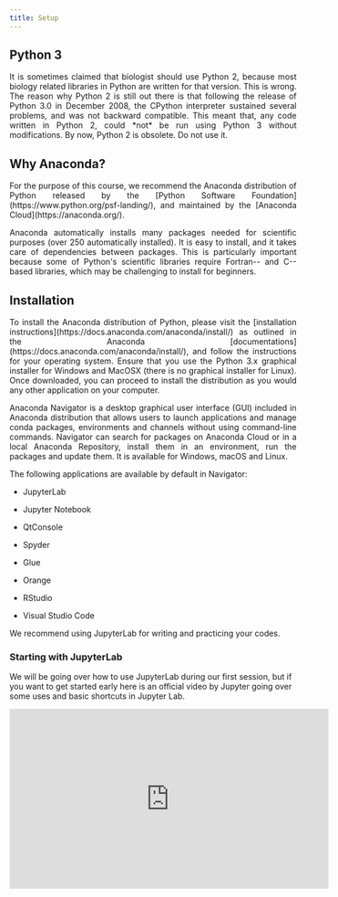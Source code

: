 ```yaml
---
title: Setup
---
```


## Python 3
<p style='text-align: justify;'>
It is sometimes claimed that biologist should use Python 2, because most biology related libraries in Python are written for that version. This is wrong. The reason why Python 2 is still out there is that following the release of Python 3.0 in December 2008, the CPython interpreter sustained several problems, and was not backward compatible. This meant that, any code written in Python 2, could *not* be run using Python 3 without modifications. By now, Python 2 is obsolete. Do not use it.
</p>

## Why Anaconda?
<p style='text-align: justify;'>
For the purpose of this course, we recommend the Anaconda distribution of Python released by the [Python Software Foundation](https://www.python.org/psf-landing/), and maintained by the [Anaconda Cloud](https://anaconda.org/).
</p>

<p style='text-align: justify;'>	
Anaconda automatically installs many packages needed for scientific purposes (over 250 automatically installed). It is easy to install, and it takes care of dependencies between packages. This is particularly important because some of Python's scientific libraries require Fortran-- and C--based libraries, which may be challenging to install for beginners.
</p>

## Installation
<p style='text-align: justify;'>
To install the Anaconda distribution of Python, please visit the [installation instructions](https://docs.anaconda.com/anaconda/install/) as outlined in the Anaconda [documentations](https://docs.anaconda.com/anaconda/install/), and follow the instructions for your operating system. Ensure that you use the Python 3.x graphical installer for Windows and MacOSX (there is no graphical installer for Linux). Once downloaded, you can proceed to install the distribution as you would any other application on your computer.
</p>

<p style='text-align: justify;'>
Anaconda Navigator is a desktop graphical user interface (GUI) included in Anaconda distribution that allows users to launch applications and manage conda packages, environments and channels without using command-line commands. Navigator can search for packages on Anaconda Cloud or in a local Anaconda Repository, install them in an environment, run the packages and update them. It is available for Windows, macOS and Linux.
</p>

The following applications are available by default in Navigator:

 - JupyterLab
 
 - Jupyter Notebook
 
 - QtConsole
 
 - Spyder
 
 - Glue
 
 - Orange
 
 - RStudio
 
 - Visual Studio Code


We recommend using JupyterLab for writing and practicing your codes. 


### Starting with JupyterLab
We will be going over how to use JupyterLab during our first session, but if you want to get started early here is an official video by Jupyter going over some uses and basic shortcuts in Jupyter Lab.

<p align = "center">
<iframe width="560" height="315" src="https://www.youtube.com/embed/A5YyoCKxEOU" title="YouTube video player" frameborder="0" allow="accelerometer; autoplay; clipboard-write; encrypted-media; gyroscope; picture-in-picture" allowfullscreen></iframe>
</p>
